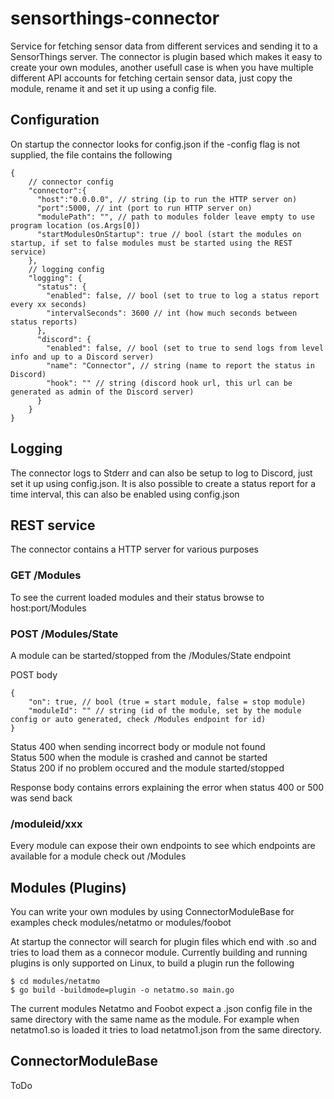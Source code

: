 # sensorthings-connector
Service for fetching sensor data from different services and sending it to a SensorThings server. The connector is plugin based which makes it easy to create your own modules, another usefull case is when you have multiple different API accounts for fetching certain sensor data, just copy the module, rename it and set it up using a config file.

## Configuration
On startup the connector looks for config.json if the -config flag is not supplied, the file contains the following  

```
{
    // connector config
    "connector":{
      "host":"0.0.0.0", // string (ip to run the HTTP server on)
      "port":5000, // int (port to run HTTP server on)
      "modulePath": "", // path to modules folder leave empty to use program location (os.Args[0])
      "startModulesOnStartup": true // bool (start the modules on startup, if set to false modules must be started using the REST service)
    },
    // logging config
    "logging": {
      "status": {
        "enabled": false, // bool (set to true to log a status report every xx seconds)
        "intervalSeconds": 3600 // int (how much seconds between status reports)
      },
      "discord": {
        "enabled": false, // bool (set to true to send logs from level info and up to a Discord server)
        "name": "Connector", // string (name to report the status in Discord)
        "hook": "" // string (discord hook url, this url can be generated as admin of the Discord server)
      }
    }
}
```

## Logging
The connector logs to Stderr and can also be setup to log to Discord, just set it up using config.json. It is also possible to create a status report for a time interval, this can also be enabled using config.json 

## REST service
The connector contains a HTTP server for various purposes

### GET /Modules
To see the current loaded modules and their status browse to host:port/Modules

### POST /Modules/State
A module can be started/stopped from the /Modules/State endpoint  


POST body
```
{
    "on": true, // bool (true = start module, false = stop module)
    "moduleId": "" // string (id of the module, set by the module config or auto generated, check /Modules endpoint for id)
}
```

Status 400 when sending incorrect body or module not found  
Status 500 when the module is crashed and cannot be started  
Status 200 if no problem occured and the module started/stopped  

Response body contains errors explaining the error when status 400 or 500 was send back 

### /moduleid/xxx
Every module can expose their own endpoints to see which endpoints are available for a module check out /Modules

## Modules (Plugins)
You can write your own modules by using ConnectorModuleBase for examples check modules/netatmo or modules/foobot  

At startup the connector will search for plugin files which end with .so and tries to load them as a connecor module. Currently building and running plugins is only supported on Linux, to build a plugin run the following

```
$ cd modules/netatmo
$ go build -buildmode=plugin -o netatmo.so main.go
```

The current modules Netatmo and Foobot expect a .json config file in the same directory with the same name as the module. For example when netatmo1.so is loaded it tries to load netatmo1.json from the same directory.  

## ConnectorModuleBase
ToDo
